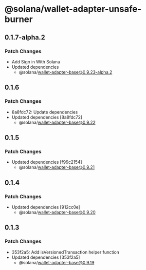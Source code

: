 # @solana/wallet-adapter-unsafe-burner

## 0.1.7-alpha.2

### Patch Changes

-   Add Sign in With Solana
-   Updated dependencies
    -   @solana/wallet-adapter-base@0.9.23-alpha.2

## 0.1.6

### Patch Changes

-   8a8fdc72: Update dependencies
-   Updated dependencies [8a8fdc72]
    -   @solana/wallet-adapter-base@0.9.22

## 0.1.5

### Patch Changes

-   Updated dependencies [f99c2154]
    -   @solana/wallet-adapter-base@0.9.21

## 0.1.4

### Patch Changes

-   Updated dependencies [912cc0e]
    -   @solana/wallet-adapter-base@0.9.20

## 0.1.3

### Patch Changes

-   353f2a5: Add isVersionedTransaction helper function
-   Updated dependencies [353f2a5]
    -   @solana/wallet-adapter-base@0.9.19

